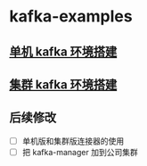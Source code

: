 # kafka-examples


## [单机 kafka 环境搭建](doc/docker%20kafka%20本地环境搭建(1个%20zookeeper%201个kafka).md)


## [集群 kafka 环境搭建](doc/docker%20kafka%20集群环境搭建(3个%20zookeeper%203个kafka).md)


## 后续修改

- [ ] 单机版和集群版连接器的使用
- [ ] 把 kafka-manager 加到公司集群
